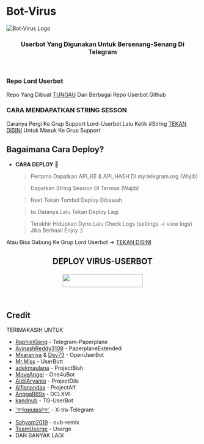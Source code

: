 # Bot-Virus
![Bot-Virus Logo](https://telegra.ph/file/377e9eb52531394880b6d.jpg)

<h3 align="center">Userbot Yang Digunakan Untuk Bersenang-Senang Di Telegram</h3>
<p align="center">&nbsp;</p>

### Repo Lord Userbot
Repo Yang Dibuat [TUNGAU](https://t.me/DamnBitchh) Dari Berbagai Repo Userbot Github 

### CARA MENDAPATKAN STRING SESSON

Caranya Pergi Ke Grup Support Lord-Userbot Lalu Ketik #String [TEKAN DISINI](https://t.me/LordUserbot_Group) Untuk Masuk Ke Grup Support

## Bagaimana Cara Deploy?

* **CARA DEPLOY** 🔧

  > Pertama Dapatkan API_KE & API_HASH Di my.telegram.org (Wajib)

  > Dapatkan String Session Di Termux (Wajib)

  > Next Tekan Tombol Deploy Dibawah

  > Isi Datanya Lalu Tekan Deploy Lagi

  > Terakhir Hidupkan Dyno Lalu Check Logs (settings -> view logs) Jika Berhasil Enjoy :)

Atau Bisa Gabung Ke Grup Lord Userbot -> [TEKAN DISINI](https://t.me/LordUserbot_Group)
## <p align="center">DEPLOY VIRUS-USERBOT</p>


<p align="center"><a href="https://heroku.com/deploy?template=https://github.com/tungauicipiyey/Virus-UserBot/tree/Virus-UserBot"> <img src="https://img.shields.io/badge/Deploy%20Ke%20Heroku-magenta?style=flat&logo=heroku" width="210" height="34.45" /></a></p>

<br>
</p>

## Credit
TERIMAKASIH UNTUK

*   [RaphielGang](https://github.com/RaphielGang) - Telegram-Paperplane
*   [AvinashReddy3108](https://github.com/AvinashReddy3108) - PaperplaneExtended
*   [Mkaraniya](https://github.com/mkaraniya) & [Dev73](https://github.com/Devp73) - OpenUserBot
*   [Mr.Miss](https://github.com/keselekpermen69) - UserButt
*   [adekmaulana](https://github.com/adekmaulana) - ProjectBish
*   [MoveAngel](https://github.com/MoveAngel) - One4uBot
*   [AidilAryanto](https://github.com/aidilaryanto) - ProjectDils 
*   [Alfianandaa](https://github.com/alfianandaa/ProjectAlf) - ProjectAlf
*   [AnggaR69s](https://github.com/GengKapak/DCLXVI) - DCLXVI
*   [kandnub](https://github.com/kandnub) - TG-UserBot
*   [༺αиυвιѕ༻](https://github.com/Dark-Princ3) - X-tra-Telegram
*   [Sahyam2019](https://github.com/sahyam2019/oub-remix) - oub-remix
*   [TeamUserge](https://github.com/UsergeTeam/Userge) - Userge
*   DAN BANYAK LAGI
